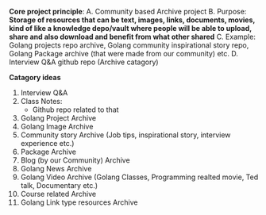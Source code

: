 **Core project principle**:
A. Community based Archive project
B. Purpose: **Storage of resources that can be text, images, links, documents, movies, kind of like a knowledge depo/vault where people will be able to upload, share and also download and benefit from what other shared**
C. Example: Golang projects repo archive, Golang community inspirational story repo, Golang Package archive (that were made from our community) etc.
D. Interview Q&A github repo (Archive catagory)

**Catagory ideas**

1. Interview Q&A
2. Class Notes:
    - Github repo related to that
3. Golang Project Archive
4. Golang Image Archive
5. Community story Archive (Job tips, inspirational story, interview experience etc.)
6. Package Archive
7. Blog (by our Community) Archive
8. Golang News Archive
9. Golang Video Archive (Golang Classes, Programming realted movie, Ted talk, Documentary etc.)
10. Course related Archive
11. Golang Link type resources Archive
